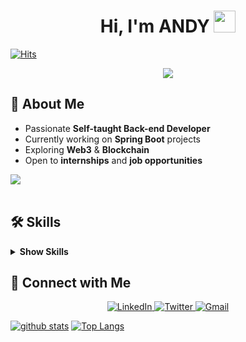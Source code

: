 <h1 align="center"><b>Hi, I'm ANDY</b> <img src="https://media.giphy.com/media/hvRJCLFzcasrR4ia7z/giphy.gif" width="35"></h1>

[![Hits](https://hits.seeyoufarm.com/api/count/incr/badge.svg?url=https://github.com/andy3400)](https://hits.seeyoufarm.com)

<p align="center">
  <a href="https://github.com/DenverCoder1/readme-typing-svg"><img src="https://readme-typing-svg.herokuapp.com?font=Time+New+Roman&color=cyan&size=25&center=true&vCenter=true&width=600&height=100&lines=Welcome+to+Andy's+GitHub!;Self-taught+Back-End+Developer;Blockchain+Researcher;Web3+Enthusiast"></a>
</p>

## 👋 About Me
- Passionate **Self-taught Back-end Developer**
- Currently working on **Spring Boot** projects
- Exploring **Web3** & **Blockchain**
- Open to **internships** and **job opportunities**

<img src="https://user-images.githubusercontent.com/73097560/115834477-dbab4500-a447-11eb-908a-139a6edaec5c.gif"><br><br>


## 🛠️ Skills

<details>
  <summary><b>Show Skills</b></summary>
  <ul>
    <li><b>Languages:</b> C, Java, Python, Kotlin</li>
    <li><b>Front-End:</b>JavaScript, react</li>
    <li><b>Back-End:</b>Spring, Spring boot, SQL</li>
    <li><b>Tools:</b> GitHub, VS Code, AWS </li>
    <li><b>Extras:</b> Terminal, Markdown</li>
  </ul>
</details>

## 🤝 Connect with Me
<div align='center'>
  <a href="https://www.linkedin.com/in/%ED%83%9C%ED%98%B8-%EC%9D%B4-2a1a20190/" target="_blank">
    <img src="https://img.shields.io/badge/linkedin-%2300acee.svg?color=405DE6&style=for-the-badge&logo=linkedin&logoColor=white" alt="LinkedIn" />
  </a>
  <a href="https://x.com/tae_hogu" target="_blank">
    <img src="https://img.shields.io/badge/twitter-%2300acee.svg?color=1DA1F2&style=for-the-badge&logo=twitter&logoColor=white" alt="Twitter" />
  </a>
  <a href="mailto:grayhat3400@gmail.com" target="_blank">
    <img src="https://img.shields.io/badge/gmail-%23EA4335.svg?style=for-the-badge&logo=gmail&logoColor=white" alt="Gmail" />
  </a>
</div>

[![github stats](https://github-readme-stats.vercel.app/api?username=andy3400&show_icons=true&hide_border=true)](https://github.com/shinplest)
[![Top Langs](https://github-readme-stats.vercel.app/api/top-langs/?username=andy3400&layout=compact)](https://github.com/shinplest)
